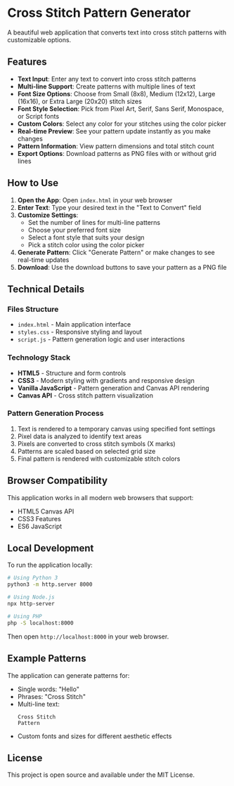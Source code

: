 # Cross Stitch Pattern Generator

A beautiful web application that converts text into cross stitch patterns with customizable options.

## Features

- **Text Input**: Enter any text to convert into cross stitch patterns
- **Multi-line Support**: Create patterns with multiple lines of text
- **Font Size Options**: Choose from Small (8x8), Medium (12x12), Large (16x16), or Extra Large (20x20) stitch sizes
- **Font Style Selection**: Pick from Pixel Art, Serif, Sans Serif, Monospace, or Script fonts
- **Custom Colors**: Select any color for your stitches using the color picker
- **Real-time Preview**: See your pattern update instantly as you make changes
- **Pattern Information**: View pattern dimensions and total stitch count
- **Export Options**: Download patterns as PNG files with or without grid lines

## How to Use

1. **Open the App**: Open `index.html` in your web browser
2. **Enter Text**: Type your desired text in the "Text to Convert" field
3. **Customize Settings**:
   - Set the number of lines for multi-line patterns
   - Choose your preferred font size
   - Select a font style that suits your design
   - Pick a stitch color using the color picker
4. **Generate Pattern**: Click "Generate Pattern" or make changes to see real-time updates
5. **Download**: Use the download buttons to save your pattern as a PNG file

## Technical Details

### Files Structure
- `index.html` - Main application interface
- `styles.css` - Responsive styling and layout
- `script.js` - Pattern generation logic and user interactions

### Technology Stack
- **HTML5** - Structure and form controls
- **CSS3** - Modern styling with gradients and responsive design
- **Vanilla JavaScript** - Pattern generation and Canvas API rendering
- **Canvas API** - Cross stitch pattern visualization

### Pattern Generation Process
1. Text is rendered to a temporary canvas using specified font settings
2. Pixel data is analyzed to identify text areas
3. Pixels are converted to cross stitch symbols (X marks)
4. Patterns are scaled based on selected grid size
5. Final pattern is rendered with customizable stitch colors

## Browser Compatibility

This application works in all modern web browsers that support:
- HTML5 Canvas API
- CSS3 Features
- ES6 JavaScript

## Local Development

To run the application locally:

```bash
# Using Python 3
python3 -m http.server 8000

# Using Node.js
npx http-server

# Using PHP
php -S localhost:8000
```

Then open `http://localhost:8000` in your web browser.

## Example Patterns

The application can generate patterns for:
- Single words: "Hello"
- Phrases: "Cross Stitch"
- Multi-line text: 
  ```
  Cross Stitch
  Pattern
  ```
- Custom fonts and sizes for different aesthetic effects

## License

This project is open source and available under the MIT License. 
